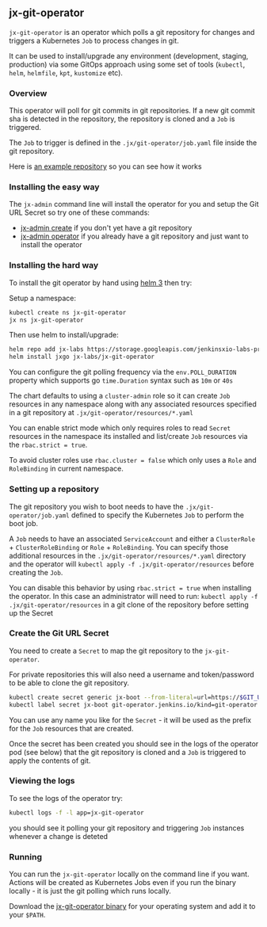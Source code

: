 ## jx-git-operator

`jx-git-operator` is an operator which polls a git repository for changes and triggers a Kubernetes `Job` to process changes in git.

It can be used to install/upgrade any environment (development, staging, production) via some GitOps approach using some set of tools (`kubectl`, `helm`, `helmfile`, `kpt`, `kustomize` etc).


### Overview

This operator will poll for git commits in git repositories. If a new git commit sha is detected in the repository, the repository is cloned and a `Job` is triggered.

The `Job` to trigger is defined in the `.jx/git-operator/job.yaml` file inside the git repository.

Here is [an example repository](https://github.com/jenkins-x/jx3-boot-config/tree/master/.jx/git-operator) so you can see how it works

### Installing the easy way

The `jx-admin` command line will install the operator for you and setup the Git URL Secret so try one of these commands:

* [jx-admin create](https://github.com/jenkins-x/jx-admin/blob/master/docs/cmd/jx-admin_create.md) if you don't yet have a git repository 
* [jx-admin operator](https://github.com/jenkins-x/jx-admin/blob/master/docs/cmd/jx-admin_operator.md) if you already have a git repository and just want to install the operator


### Installing the hard way

To install the git operator by hand using [helm 3](https://helm.sh/) then try:

Setup a namespace:

```bash 
kubectl create ns jx-git-operator
jx ns jx-git-operator
```

Then use helm to install/upgrade:
         
```bash    
helm repo add jx-labs https://storage.googleapis.com/jenkinsxio-labs-private/charts
helm install jxgo jx-labs/jx-git-operator
```

You can configure the git polling frequency via the `env.POLL_DURATION` property which supports go `time.Duration` syntax such as `10m` or `40s`

The chart defaults to using a `cluster-admin` role so it can create `Job` resources in any namespace along with any associated resources specified in a git repository at `.jx/git-operator/resources/*.yaml`

You can enable strict mode which only requires roles to read `Secret` resources in the namespace its installed and list/create `Job` resources via the `rbac.strict = true`. 

To avoid cluster roles use `rbac.cluster = false` which only uses a `Role` and `RoleBinding` in current namespace.

### Setting up a repository

The git repository you wish to boot needs to have the `.jx/git-operator/job.yaml` defined to specify the Kubernetes `Job` to perform the boot job.

A `Job` needs to have an associated `ServiceAccount` and either a `ClusterRole` + `ClusterRoleBinding` or `Role` + `RoleBinding`. You can specify those additional resources in the `.jx/git-operator/resources/*.yaml` directory and the operator will `kubectl apply -f .jx/git-operator/resources` before creating the `Job`.

You can disable this behavior by using `rbac.strict = true` when installing the operator. In this case an administrator will need to run: `kubectl apply -f .jx/git-operator/resources` in a git clone of the repository before setting up the Secret

 
### Create the Git URL Secret

You need to create a `Secret` to map the git repository to the `jx-git-operator`. 

For private repositories this will also need a username and token/password to be able to clone the git repository.

```bash 
kubectl create secret generic jx-boot --from-literal=url=https://$GIT_USERNAME:$GIT_TOKEN@github.com/myowner/myrepo.git
kubectl label secret jx-boot git-operator.jenkins.io/kind=git-operator
```

You can use any name you like for the `Secret` - it will be used as the prefix for the `Job` resources that are created.

Once the secret has been created you should see in the logs of the operator pod (see below) that the git repository is cloned and a `Job` is triggered to apply the contents of git.
 
### Viewing the logs

To see the logs of the operator try:


```bash
kubectl logs -f -l app=jx-git-operator
```    

you should see it polling your git repository and triggering `Job` instances whenever a change is deteted


### Running 

You can run the `jx-git-operator` locally on the command line if you want. Actions will be created as Kubernetes Jobs even if you run the binary locally - it is just the git polling which runs locally.

Download the [jx-git-operator binary](https://github.com/jenkins-x/jx-git-operator/releases) for your operating system and add it to your `$PATH`.
